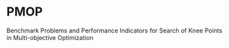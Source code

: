 # PMOP
Benchmark Problems and Performance Indicators for Search of Knee Points in Multi-objective Optimization

